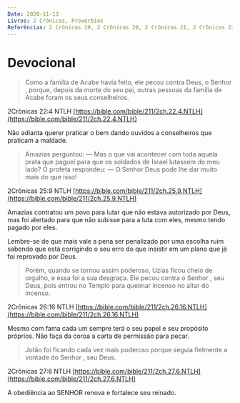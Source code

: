 ```yaml
---
Date: 2020-11-13
Livros: 2 Crônicas, Provérbios
Referências: 2 Crônicas 19, 2 Crônicas 20, 2 Crônicas 21, 2 Crônicas 22, 2 Crônicas 23, 2 Crônicas 24, 2 Crônicas 25, 2 Crônicas 26, 2 Crônicas 27, Provérbios 31
---
```


# Devocional

> Como a família de Acabe havia feito, ele pecou contra Deus, o Senhor , porque, depois da morte do seu pai, outras pessoas da família de Acabe foram os seus conselheiros.

2Crônicas 22:4 NTLH
[https://bible.com/bible/211/2ch.22.4.NTLH](https://bible.com/bible/211/2ch.22.4.NTLH)

Não adianta querer praticar o bem dando ouvidos a conselheiros que praticam a maldade.

> Amazias perguntou: — Mas o que vai acontecer com toda aquela prata que paguei para que os soldados de Israel lutassem do meu lado? O profeta respondeu: — O Senhor Deus pode lhe dar muito mais do que isso!

2Crônicas 25:9 NTLH
[https://bible.com/bible/211/2ch.25.9.NTLH](https://bible.com/bible/211/2ch.25.9.NTLH)

Amazias contratou um povo para lutar que não estava autorizado por Deus, mas foi alertado para que não subisse para a luta com eles, mesmo tendo pagado por eles.

Lembre-se de que mais vale a pena ser penalizado por uma escolha ruim sabendo que está corrigindo o seu erro do que insistir em um plano que já foi reprovado por Deus.

> Porém, quando se tornou assim poderoso, Uzias ficou cheio de orgulho, e essa foi a sua desgraça. Ele pecou contra o Senhor , seu Deus, pois entrou no Templo para queimar incenso no altar do incenso.

2Crônicas 26:16 NTLH
[https://bible.com/bible/211/2ch.26.16.NTLH](https://bible.com/bible/211/2ch.26.16.NTLH)

Mesmo com fama cada um sempre terá o seu papel e seu propósito próprios. Não faça da coroa a carta de permissão para pecar.

> Jotão foi ficando cada vez mais poderoso porque seguia fielmente a vontade do Senhor , seu Deus.

2Crônicas 27:6 NTLH
[https://bible.com/bible/211/2ch.27.6.NTLH](https://bible.com/bible/211/2ch.27.6.NTLH)

A obediência ao SENHOR renova e fortalece seu reinado.